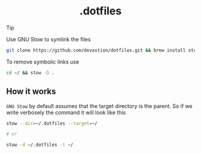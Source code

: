 <div align="center">
  <h1>.dotfiles</h1>
</div>

> [!TIP]
> Use GNU Stow to symlink the files

```sh
git clone https://github.com/devastion/dotfiles.git && brew install stow && cd ~/.dotfiles && stow . -t $HOME
```

To remove symbolic links use

```sh
cd ~/ && stow -D .
```

## How it works

`GNU Stow` by default assumes that the target directory is the parent. So if we write verbosely the command it will look like this

```sh
stow --dir=~/.dotfiles --target=~/

# or

stow -d ~/.dotfiles -t ~/
```
